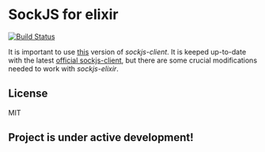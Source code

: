 # SockJS for elixir

[![Build Status](https://travis-ci.org/jaromirhribal/sockjs-elixir.svg?branch=master)](https://travis-ci.org/jaromirhribal/sockjs-elixir)

It is important to use [this](https://github.com/jaromirhribal/sockjs-client "sockjs-client") version of *sockjs-client*.
It is keeped up-to-date with the latest [official sockjs-client](https://github.com/sockjs/sockjs-client "official sockjs-client"),
but there are some crucial modifications needed to work with *sockjs-elixir*. 

## License

MIT

## Project is under active development!

